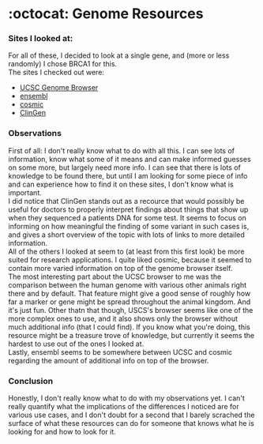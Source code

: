 # :octocat: Genome Resources


### Sites I looked at:

For all of these, I decided to look at a single gene, and (more or less randomly) I chose BRCA1 for this.  
The sites I checked out were:
- [UCSC Genome Browser](http://genome-euro.ucsc.edu/cgi-bin/hgTracks?db=hg38&lastVirtModeType=default&lastVirtModeExtraState=&virtModeType=default&virtMode=0&nonVirtPosition=&position=chr17%3A43044295%2D43125483&hgsid=242736546_26ej8VXpqdowdYheDcvG8x9F9vuq)
- [ensembl](http://www.ensembl.org/Homo_sapiens/Gene/Summary?db=core;g=ENSG00000012048;r=17:43044295-43170245)
- [cosmic](https://cancer.sanger.ac.uk/cosmic/gene/analysis?ln=BRCA1)
- [ClinGen](https://search.clinicalgenome.org/kb/genes/HGNC:1100/external_resources_genes)


### Observations

First of all: I don't really know what to do with all this. I can see lots of information, know what some of it means and can make informed guesses
on some more, but largely need more info. I can see that there is lots of knowledge to be found there, but until I am looking for some piece of info
and can experience how to find it on these sites, I don't know what is important.  
I did notice that ClinGen stands out as a recource that would possibly be useful for doctors to properly interpret findings about things that show up when they
sequenced a patients DNA for some test. It seems to focus on informing on how meaningful the finding of some variant in such cases is, and gives a short overview
of the topic with lots of links to more detailed information.  
All of the others I looked at seem to (at least from this first look) be more suited for research applications. I quite liked cosmic, because it seemed to contain more varied
information on top of the genome browser itself.  
The most interesting part about the UCSC browser to me was the comparison between the human genome with various other animals right there and by default. That feature might give
a good sense of roughly how far a marker or gene might be spread throughout the animal kingdom. And it's just fun. Other thatn that though, USCS's browser seems like one of the
more complex ones to use, and it also shows only the browser without much additional info (that I could find). If you know what you're doing, this resource might
be a treasure trove of knowledge, but currently it seems the hardest to use out of the ones I looked at.  
Lastly, ensembl seems to be somewhere between UCSC and cosmic regarding the amount of additional info on top of the browser.


### Conclusion

Honestly, I don't really know what to do with my observations yet. I can't really quantify what the implications of the differences I noticed are for various
use cases, and I don't doubt for a second that I barely scrached the surface of what these resources can do for someone that knows what he is looking for and how to look for it.
